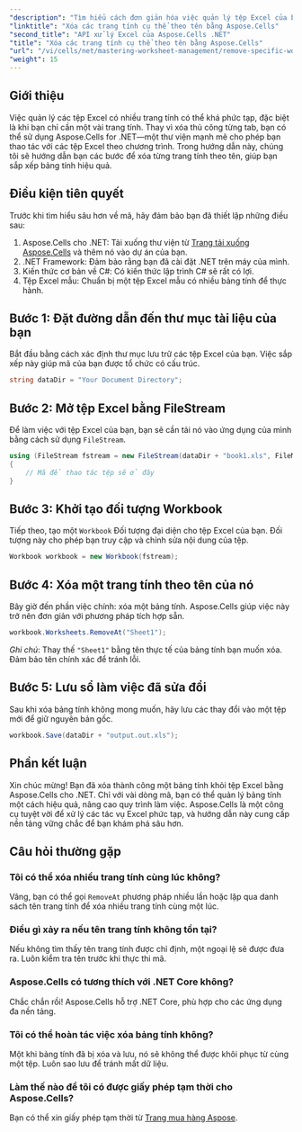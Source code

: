```yaml
---
"description": "Tìm hiểu cách đơn giản hóa việc quản lý tệp Excel của bạn với Aspose.Cells for .NET. Hướng dẫn này sẽ hướng dẫn bạn các bước để xóa các bảng tính cụ thể theo tên, giúp bạn tiết kiệm thời gian và sắp xếp bảng tính gọn gàng."
"linktitle": "Xóa các trang tính cụ thể theo tên bằng Aspose.Cells"
"second_title": "API xử lý Excel của Aspose.Cells .NET"
"title": "Xóa các trang tính cụ thể theo tên bằng Aspose.Cells"
"url": "/vi/cells/net/mastering-worksheet-management/remove-specific-worksheets-by-name/"
"weight": 15
---
```


## Giới thiệu

Việc quản lý các tệp Excel có nhiều trang tính có thể khá phức tạp, đặc biệt là khi bạn chỉ cần một vài trang tính. Thay vì xóa thủ công từng tab, bạn có thể sử dụng Aspose.Cells for .NET—một thư viện mạnh mẽ cho phép bạn thao tác với các tệp Excel theo chương trình. Trong hướng dẫn này, chúng tôi sẽ hướng dẫn bạn các bước để xóa từng trang tính theo tên, giúp bạn sắp xếp bảng tính hiệu quả.

## Điều kiện tiên quyết

Trước khi tìm hiểu sâu hơn về mã, hãy đảm bảo bạn đã thiết lập những điều sau:

1. Aspose.Cells cho .NET: Tải xuống thư viện từ [Trang tải xuống Aspose.Cells](https://releases.aspose.com/cells/net/) và thêm nó vào dự án của bạn.
2. .NET Framework: Đảm bảo rằng bạn đã cài đặt .NET trên máy của mình.
3. Kiến thức cơ bản về C#: Có kiến thức lập trình C# sẽ rất có lợi.
4. Tệp Excel mẫu: Chuẩn bị một tệp Excel mẫu có nhiều bảng tính để thực hành.

## Bước 1: Đặt đường dẫn đến thư mục tài liệu của bạn

Bắt đầu bằng cách xác định thư mục lưu trữ các tệp Excel của bạn. Việc sắp xếp này giúp mã của bạn được tổ chức có cấu trúc.

```csharp
string dataDir = "Your Document Directory";
```

## Bước 2: Mở tệp Excel bằng FileStream

Để làm việc với tệp Excel của bạn, bạn sẽ cần tải nó vào ứng dụng của mình bằng cách sử dụng `FileStream`.

```csharp
using (FileStream fstream = new FileStream(dataDir + "book1.xls", FileMode.Open))
{
    // Mã để thao tác tệp sẽ ở đây
}
```

## Bước 3: Khởi tạo đối tượng Workbook

Tiếp theo, tạo một `Workbook` Đối tượng đại diện cho tệp Excel của bạn. Đối tượng này cho phép bạn truy cập và chỉnh sửa nội dung của tệp.

```csharp
Workbook workbook = new Workbook(fstream);
```

## Bước 4: Xóa một trang tính theo tên của nó

Bây giờ đến phần việc chính: xóa một bảng tính. Aspose.Cells giúp việc này trở nên đơn giản với phương pháp tích hợp sẵn.

```csharp
workbook.Worksheets.RemoveAt("Sheet1");
```

*Ghi chú*: Thay thế `"Sheet1"` bằng tên thực tế của bảng tính bạn muốn xóa. Đảm bảo tên chính xác để tránh lỗi.

## Bước 5: Lưu sổ làm việc đã sửa đổi

Sau khi xóa bảng tính không mong muốn, hãy lưu các thay đổi vào một tệp mới để giữ nguyên bản gốc.

```csharp
workbook.Save(dataDir + "output.out.xls");
```

## Phần kết luận

Xin chúc mừng! Bạn đã xóa thành công một bảng tính khỏi tệp Excel bằng Aspose.Cells cho .NET. Chỉ với vài dòng mã, bạn có thể quản lý bảng tính một cách hiệu quả, nâng cao quy trình làm việc. Aspose.Cells là một công cụ tuyệt vời để xử lý các tác vụ Excel phức tạp, và hướng dẫn này cung cấp nền tảng vững chắc để bạn khám phá sâu hơn.

## Câu hỏi thường gặp

### Tôi có thể xóa nhiều trang tính cùng lúc không?

Vâng, bạn có thể gọi `RemoveAt` phương pháp nhiều lần hoặc lặp qua danh sách tên trang tính để xóa nhiều trang tính cùng một lúc.

### Điều gì xảy ra nếu tên trang tính không tồn tại?

Nếu không tìm thấy tên trang tính được chỉ định, một ngoại lệ sẽ được đưa ra. Luôn kiểm tra tên trước khi thực thi mã.

### Aspose.Cells có tương thích với .NET Core không?

Chắc chắn rồi! Aspose.Cells hỗ trợ .NET Core, phù hợp cho các ứng dụng đa nền tảng.

### Tôi có thể hoàn tác việc xóa bảng tính không?

Một khi bảng tính đã bị xóa và lưu, nó sẽ không thể được khôi phục từ cùng một tệp. Luôn sao lưu để tránh mất dữ liệu.

### Làm thế nào để tôi có được giấy phép tạm thời cho Aspose.Cells?

Bạn có thể xin giấy phép tạm thời từ [Trang mua hàng Aspose](https://purchase.aspose.com/temporary-license/).